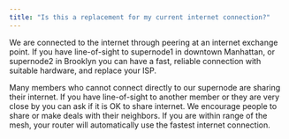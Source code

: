 ```yaml
---
title: "Is this a replacement for my current internet connection?"
---
```

We are connected to the internet through peering at an internet exchange point. If you have line-of-sight to supernode1 in downtown Manhattan, or supernode2 in Brooklyn you can have a fast, reliable connection with suitable hardware, and replace your ISP.

Many members who cannot connect directly to our supernode are sharing their internet. If you have line-of-sight to another member or they are very close by you can ask if it is OK to share internet. We encourage people to share or make deals with their neighbors. If you are within range of the mesh, your router will automatically use the fastest internet connection.